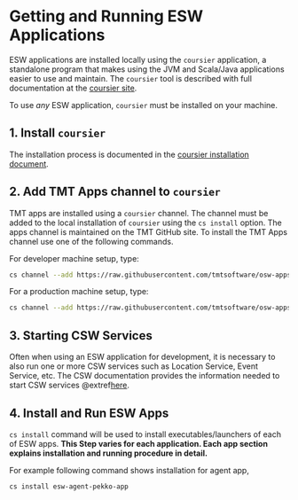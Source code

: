# Getting and Running ESW Applications

ESW applications are installed locally using the `coursier` application, a standalone program that makes using the
JVM and Scala/Java applications easier to use and maintain. The `coursier` tool is described with full documentation
at the [coursier site](https://get-coursier.io).

To use *any* ESW application, `coursier` must be installed on your machine.

## 1. Install `coursier`

The installation process is documented in the [coursier installation document](https://get-coursier.io/docs/cli-installation).

## 2. Add TMT Apps channel to `coursier`

TMT apps are installed using a `coursier` channel. The channel must be added to the local installation of `coursier`
using the `cs install` option. The apps channel is maintained on the TMT GitHub site.  To install the TMT Apps channel
use one of the following commands.

For developer machine setup, type:

```bash
cs channel --add https://raw.githubusercontent.com/tmtsoftware/osw-apps/branch-6.0.x/apps.json
```

For a production machine setup, type:

```bash
cs channel --add https://raw.githubusercontent.com/tmtsoftware/osw-apps/branch-6.0.x/apps.prod.json
```

## 3. Starting CSW Services

Often when using an ESW application for development, it is necessary to also run one or more CSW services
such as Location Service, Event Service, etc. The CSW documentation provides the information needed to
start CSW services @extref[here](csw:commons/apps).

## 4. Install and Run ESW Apps

`cs install` command will be used to install executables/launchers of each of ESW apps.
**This Step varies for each application. Each app section explains installation and running procedure in detail.**

For example following command shows installation for agent app,
```bash
cs install esw-agent-pekko-app
```
